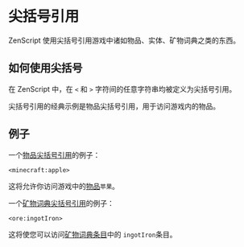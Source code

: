 # 尖括号引用

ZenScript 使用尖括号引用游戏中诸如物品、实体、矿物词典之类的东西。

## 如何使用尖括号

在 ZenScript 中，在 `<` 和 `>` 字符间的任意字符串均被定义为尖括号引用。

尖括号引用的经典示例是物品尖括号引用，用于访问游戏内的物品。

## 例子

一个[物品尖括号引用](/Vanilla/Brackets/Bracket_Item/)的例子：

    <minecraft:apple>
    

这将允许你访问游戏中的[物品](/Vanilla/Items/IItemStack/)`苹果`。

一个[矿物词典尖括号引用](/Vanilla/Brackets/Bracket_Ore/)的例子：

    <ore:ingotIron>
    

这将使您可以访问[矿物词典条目](/Vanilla/OreDict/IOreDictEntry/)中的 `ingotIron`条目。
